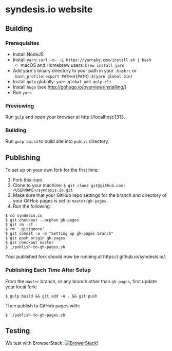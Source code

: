 # syndesis.io website

## Building

### Prerequisites
* Install NodeJS
* Install `yarn`: `curl -o- -L https://yarnpkg.com/install.sh | bash`
  * macOS and Homebrew users: `brew install yarn`
* Add yarn's binary directory to your path in your `.bashrc` or `.bash_profile`: `export PATH=${PATH}:$(yarn global bin)`
* Install `gulp` globally: `yarn global add gulp-cli`
* Install `hugo` (see http://gohugo.io/overview/installing/)
* Run `yarn`

### Previewing
Run `gulp` and open your browser at http://localhost:1313.

### Building
Run `gulp build` to build site into `public` directory.

## Publishing

To set up on your own fork for the first time:

1. Fork this repo.
2. Clone to your machine: `$ git clone git@github.com:<USERNAME>/syndesis.io.git`
2. Make sure that your GitHub repo settings for the branch and directory of your GitHub pages is set to `master/gh-pages`.
3. Run the following:

```
$ cd syndesis.io
$ git checkout --orphan gh-pages
$ git rm -rf .
$ rm '.gitignore'
$ git commit -a -m "Setting up gh-pages branch"
$ git push origin gh-pages
$ git checkout master
$ ./publish-to-gh-pages.sh
```

Your published fork should now be running at https://<USERNAME>.github.io/syndesis.io/.

### Publishing Each Time After Setup
From the `master` branch, or any branch other than `gh-pages`, first update your local fork:

```
$ gulp build && git add -A . && git push
```

Then publish to GitHub pages with:

`$ ./publish-to-gh-pages.sh`

## Testing

We test with BrowserStack:
<a href="https://www.browserstack.com/" rel="nofollow">![BrowerStack](static/Browserstack-logo@2x.png)]</a>
